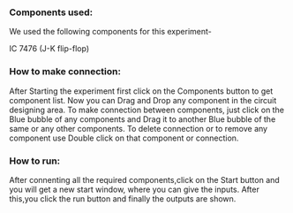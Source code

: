### Components used:
We used the following components for this experiment-

IC 7476 (J-K flip-flop)

### How to make connection:
After Starting the experiment first click on the Components button to get component list. Now you can Drag and Drop any component in the circuit designing area. To make connection between components, just click on the Blue bubble of any components and Drag it to another Blue bubble of the same or any other components. To delete connection or to remove any component use Double click on that component or connection.

### How to run:
After connenting all the required components,click on the Start button and you will get a new start window, where you can give the inputs. After this,you click the run button and finally the outputs are shown.

